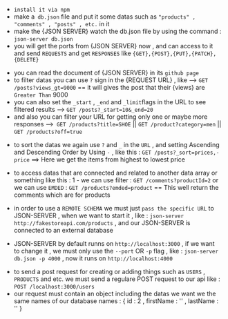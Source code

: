 <!-- * JSON SERVER TUTORIAL -->

<!--^ 1 - USING JSON-SERVER :  -->
- `install it via npm`
- make a` db.json` file and put it some datas such as `"products" , "comments" , "posts" , etc.` in it
- make the {JSON SERVER} watch the db.json file by using the command : `json-server db.json`
- you will get the ports from {JSON SERVER} now , and can access to it and send `REQUESTS` and get `RESPONSES` like `{GET},{POST},{PUT},{PATCH},{DELETE}`


<!--^ 2 - FILTERING DATAS :  -->
- you can read the document of {JSON SERVER} in its `github page`
- to filter datas you can use `?` sign in the {REQUEST URL} , like --> `GET /posts?views_gt=9000` == it will gives the post that their {views} are `Greater Than` 9000
- you can also set the `_start` , `_end` and ` _limit `flags in the URL to see filtered results --> `GET /posts?_start=10&_end=20 `
- and also you can filter your URL for getting only one or maybe more responses -->` GET /products?title=SHOE` || `GET /product?category=men` || `GET /products?off=true`
  

<!--^ 3 - SORTING DATAS : -->
- to sort the datas we again use `?` and `_` in the `URL` , and setting Ascending and Descending Order by Using `-` , like this : `GET /posts?_sort=prices,-price` ==> Here we get the items from highest to lowest price


<!--^ 4 - RELATIONS BETWEEN DATAS :  -->
- to access datas that are connected and related to another data array or something like this : 1 - we can use filter : `GET /comments?productId=2` or we can use `EMDED` : `GET /products?emded=product` == This well return the comments which are for products 


<!--^ 5 - USING REMOTE SCHEMAS -->
- in order to use a `REMOTE SCHEMA` we must just `pass the specific URL` to JSON-SERVER , when we want to start it , like :  `json-server http://fakestoreapi.com/products` , and our JSON-SERVER is connected to an external database

<!--^ 6 - CHANGING THE PORTS OF JSON-SERVER  -->
- JSON-SERVER by default runns on `http://localhost:3000` , if we want to change it , we must only use the `--port` OR `-p` flag , like : `json-server db.json -p 4000` , now it runs on `http://localhost:4000`
  

<!--! 7 - POSTING DATAS TO JSON-SERVER -->
- to send a post request for creating or adding things such as `USERS` , `PRODUCTS` and etc. we must send a regulare POST request to our api like : `POST /localhost:3000/users` 
- our request must contain an object including the datas we want we the same names of our database names : { id : 2 , firstName : '' , lastName : '' }